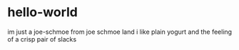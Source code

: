 # hello-world

im just a joe-schmoe from joe schmoe land
i like plain yogurt and the feeling of a crisp pair of slacks
